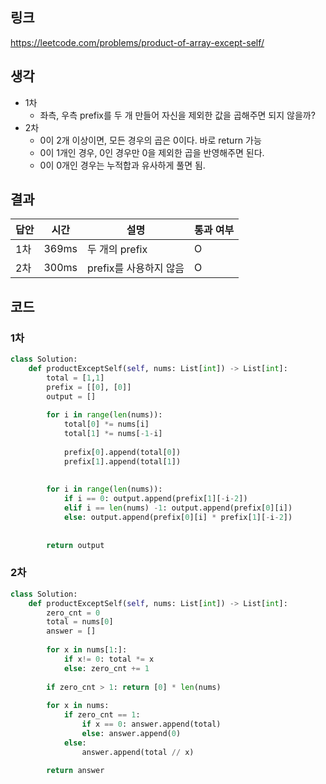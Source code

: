 ## 링크
https://leetcode.com/problems/product-of-array-except-self/

## 생각
- 1차
    - 좌측, 우측 prefix를 두 개 만들어 자신을 제외한 값을 곱해주면 되지 않을까? 
- 2차
    - 0이 2개 이상이면, 모든 경우의 곱은 0이다. 바로 return 가능
    - 0이 1개인 경우, 0인 경우만 0을 제외한 곱을 반영해주면 된다.
    - 0이 0개인 경우는 누적합과 유사하게 풀면 됨.
## 결과

|답안|시간|설명|통과 여부|
|---|---|---|--------|
|1차|369ms|두 개의 prefix|O| 
|2차|300ms|prefix를 사용하지 않음|O| 



## 코드

### 1차
```python
class Solution:
    def productExceptSelf(self, nums: List[int]) -> List[int]:
        total = [1,1]
        prefix = [[0], [0]]
        output = []
        
        for i in range(len(nums)):
            total[0] *= nums[i]
            total[1] *= nums[-1-i]
            
            prefix[0].append(total[0])
            prefix[1].append(total[1])
        
        
        for i in range(len(nums)):
            if i == 0: output.append(prefix[1][-i-2])
            elif i == len(nums) -1: output.append(prefix[0][i])
            else: output.append(prefix[0][i] * prefix[1][-i-2])
                
        
        return output
```

### 2차
```python
class Solution:    
    def productExceptSelf(self, nums: List[int]) -> List[int]:
        zero_cnt = 0
        total = nums[0]
        answer = []
        
        for x in nums[1:]: 
            if x!= 0: total *= x
            else: zero_cnt += 1
        
        if zero_cnt > 1: return [0] * len(nums)
        
        for x in nums:
            if zero_cnt == 1:
                if x == 0: answer.append(total)
                else: answer.append(0)
            else:
                answer.append(total // x)
        
        return answer
```